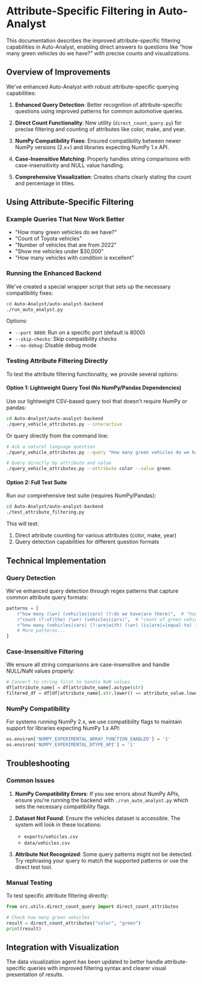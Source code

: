 # Attribute-Specific Filtering in Auto-Analyst

This documentation describes the improved attribute-specific filtering capabilities in Auto-Analyst, enabling direct answers to questions like "how many green vehicles do we have?" with precise counts and visualizations.

## Overview of Improvements

We've enhanced Auto-Analyst with robust attribute-specific querying capabilities:

1. **Enhanced Query Detection**: Better recognition of attribute-specific questions using improved patterns for common automotive queries.

2. **Direct Count Functionality**: New utility (`direct_count_query.py`) for precise filtering and counting of attributes like color, make, and year.

3. **NumPy Compatibility Fixes**: Ensured compatibility between newer NumPy versions (2.x+) and libraries expecting NumPy 1.x API.

4. **Case-Insensitive Matching**: Properly handles string comparisons with case-insensitivity and NULL value handling.

5. **Comprehensive Visualization**: Creates charts clearly stating the count and percentage in titles.

## Using Attribute-Specific Filtering

### Example Queries That Now Work Better

- "How many green vehicles do we have?"
- "Count of Toyota vehicles"
- "Number of vehicles that are from 2022"
- "Show me vehicles under $30,000"
- "How many vehicles with condition is excellent"

### Running the Enhanced Backend

We've created a special wrapper script that sets up the necessary compatibility fixes:

```bash
cd Auto-Analyst/auto-analyst-backend
./run_auto_analyst.py
```

Options:
- `--port 8080`: Run on a specific port (default is 8000)
- `--skip-checks`: Skip compatibility checks
- `--no-debug`: Disable debug mode

### Testing Attribute Filtering Directly

To test the attribute filtering functionality, we provide several options:

#### Option 1: Lightweight Query Tool (No NumPy/Pandas Dependencies)

Use our lightweight CSV-based query tool that doesn't require NumPy or pandas:

```bash
cd Auto-Analyst/auto-analyst-backend
./query_vehicle_attributes.py --interactive
```

Or query directly from the command line:

```bash
# Ask a natural language question
./query_vehicle_attributes.py --query "How many green vehicles do we have?"

# Query directly by attribute and value
./query_vehicle_attributes.py --attribute color --value green
```

#### Option 2: Full Test Suite

Run our comprehensive test suite (requires NumPy/Pandas):

```bash
cd Auto-Analyst/auto-analyst-backend
./test_attribute_filtering.py
```

This will test:
1. Direct attribute counting for various attributes (color, make, year)
2. Query detection capabilities for different question formats

## Technical Implementation

### Query Detection

We've enhanced query detection through regex patterns that capture common attribute query formats:

```python
patterns = [
    r"how many (\w+) (vehicles|cars) (?:do we have|are there)",  # "how many green vehicles do we have"
    r"count (?:of|the) (\w+) (vehicles|cars)",  # "count of green vehicles"
    r"how many (vehicles|cars) (?:are|with) (\w+) (is|are|=|equal to) (\w+)",  # "how many vehicles with color is green"
    # More patterns...
]
```

### Case-Insensitive Filtering

We ensure all string comparisons are case-insensitive and handle NULL/NaN values properly:

```python
# Convert to string first to handle NaN values
df[attribute_name] = df[attribute_name].astype(str)
filtered_df = df[df[attribute_name].str.lower() == attribute_value.lower()]
```

### NumPy Compatibility

For systems running NumPy 2.x, we use compatibility flags to maintain support for libraries expecting NumPy 1.x API:

```python
os.environ['NUMPY_EXPERIMENTAL_ARRAY_FUNCTION_ENABLED'] = '1'
os.environ['NUMPY_EXPERIMENTAL_DTYPE_API'] = '1'
```

## Troubleshooting

### Common Issues

1. **NumPy Compatibility Errors**: If you see errors about NumPy APIs, ensure you're running the backend with `./run_auto_analyst.py` which sets the necessary compatibility flags.

2. **Dataset Not Found**: Ensure the vehicles dataset is accessible. The system will look in these locations:
   - `exports/vehicles.csv`
   - `data/vehicles.csv`

3. **Attribute Not Recognized**: Some query patterns might not be detected. Try rephrasing your query to match the supported patterns or use the direct test tool.

### Manual Testing

To test specific attribute filtering directly:

```python
from src.utils.direct_count_query import direct_count_attributes

# Check how many green vehicles
result = direct_count_attributes("color", "green")
print(result)
```

## Integration with Visualization

The data visualization agent has been updated to better handle attribute-specific queries with improved filtering syntax and clearer visual presentation of results. 